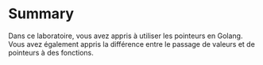 # Summary

Dans ce laboratoire, vous avez appris à utiliser les pointeurs en Golang. Vous avez également appris la différence entre le passage de valeurs et de pointeurs à des fonctions.
